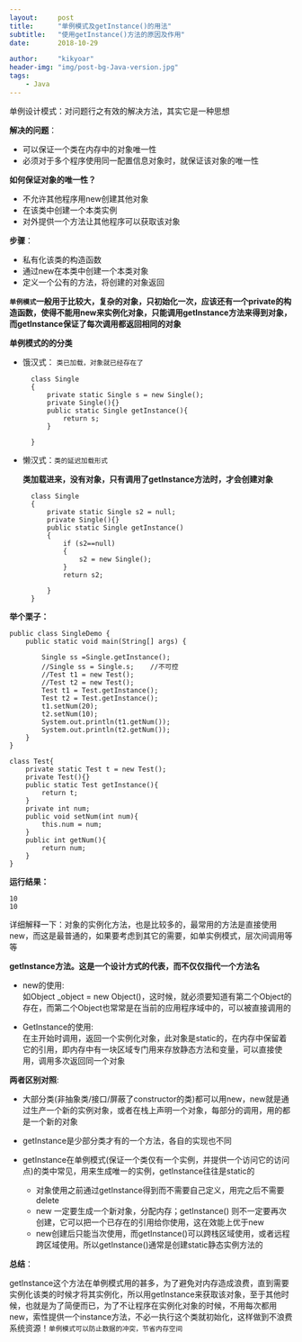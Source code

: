 ```yaml
---
layout:     post
title:      "单例模式及getInstance()的用法"
subtitle:   "使用getInstance()方法的原因及作用"
date:       2018-10-29

author:     "kikyoar"
header-img: "img/post-bg-Java-version.jpg"
tags:
    - Java
---  
```


单例设计模式：对问题行之有效的解决方法，其实它是一种思想

**解决的问题**：

- 可以保证一个类在内存中的对象唯一性  
- 必须对于多个程序使用同一配置信息对象时，就保证该对象的唯一性  

**如何保证对象的唯一性？**  

- 不允许其他程序用new创建其他对象
- 在该类中创建一个本类实例
- 对外提供一个方法让其他程序可以获取该对象
 
**步骤**：

- 私有化该类的构造函数
- 通过new在本类中创建一个本类对象
- 定义一个公有的方法，将创建的对象返回  

**`单例模式`一般用于比较大，复杂的对象，只初始化一次，应该还有一个private的构造函数，使得不能用new来实例化对象，只能调用getInstance方法来得到对象，而getInstance保证了每次调用都返回相同的对象**   


**单例模式的的分类**  

- 饿汉式：  `类已加载，对象就已经存在了`

		  
		class Single
		{
		    private static Single s = new Single();
		    private Single(){}
		    public static Single getInstance(){
		        return s;
		    }
		
		}  
		
- 懒汉式：`类的延迟加载形式`   

	**类加载进来，没有对象，只有调用了getInstance方法时，才会创建对象**  
	
		class Single
		{
		    private static Single s2 = null;
		    private Single(){}
		    public static Single getInstance()
		    {
		        if (s2==null)
		        {
		            s2 = new Single();
		        }
		        return s2;
		
		    }
		}    


**举个栗子：**  

	public class SingleDemo {
	    public static void main(String[] args) {
	
	        Single ss =Single.getInstance();
	        //Single ss = Single.s;    //不可控
	        //Test t1 = new Test();
	        //Test t2 = new Test();
	        Test t1 = Test.getInstance();
	        Test t2 = Test.getInstance();
	        t1.setNum(20);
	        t2.setNum(10);
	        System.out.println(t1.getNum());
	        System.out.println(t2.getNum());
	    }
	}
	
	class Test{
	    private static Test t = new Test();
	    private Test(){}
	    public static Test getInstance(){
	        return t;
	    }
	    private int num;
	    public void setNum(int num){
	        this.num = num;
	    }
	    public int getNum(){
	        return num;
	    }
	}

**运行结果：**  

	10
	10  
	

详细解释一下：对象的实例化方法，也是比较多的，最常用的方法是直接使用new，而这是最普通的，如果要考虑到其它的需要，如单实例模式，层次间调用等等   

**getInstance方法。这是一个设计方式的代表，而不仅仅指代一个方法名**    

- new的使用:  
	如Object _object = new Object()，这时候，就必须要知道有第二个Object的存在，而第二个Object也常常是在当前的应用程序域中的，可以被直接调用的
 
-  GetInstance的使用:  
	在主开始时调用，返回一个实例化对象，此对象是static的，在内存中保留着它的引用，即内存中有一块区域专门用来存放静态方法和变量，可以直接使用，调用多次返回同一个对象  

**两者区别对照**:  

  * 大部分类(非抽象类/接口/屏蔽了constructor的类)都可以用new，new就是通过生产一个新的实例对象，或者在栈上声明一个对象，每部分的调用，用的都是一个新的对象   
  * getInstance是少部分类才有的一个方法，各自的实现也不同  
  * getInstance在单例模式(保证一个类仅有一个实例，并提供一个访问它的访问点)的类中常见，用来生成唯一的实例，getInstance往往是static的  

	  * 对象使用之前通过getInstance得到而不需要自己定义，用完之后不需要delete  
	  * new 一定要生成一个新对象，分配内存；getInstance() 则不一定要再次创建，它可以把一个已存在的引用给你使用，这在效能上优于new  
	  * new创建后只能当次使用，而getInstance()可以跨栈区域使用，或者远程跨区域使用。所以getInstance()通常是创建static静态实例方法的  

**总结**：

getInstance这个方法在单例模式用的甚多，为了避免对内存造成浪费，直到需要实例化该类的时候才将其实例化，所以用getInstance来获取该对象，至于其他时候，也就是为了简便而已，为了不让程序在实例化对象的时候，不用每次都用new，索性提供一个instance方法，不必一执行这个类就初始化，这样做到不浪费系统资源！`单例模式可以防止数据的冲突，节省内存空间`

